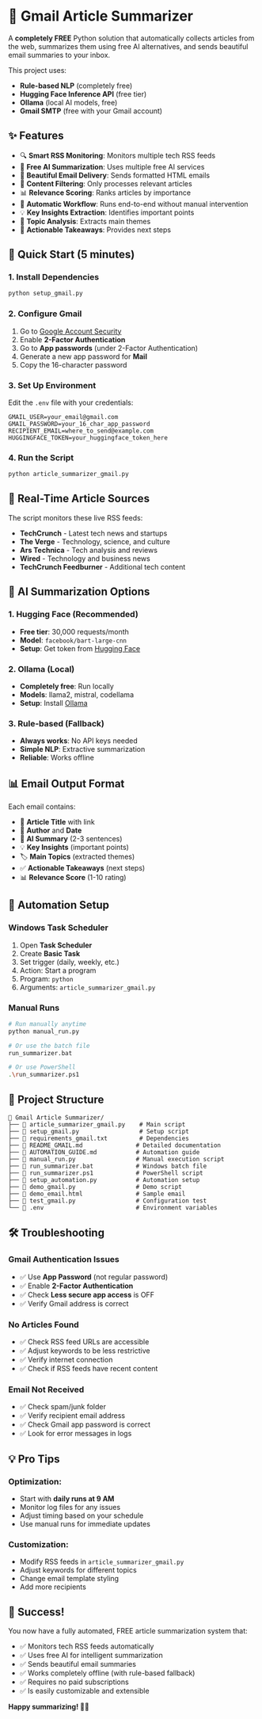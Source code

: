 # 📧 Gmail Article Summarizer

A **completely FREE** Python solution that automatically collects articles from the web, summarizes them using free AI alternatives, and sends beautiful email summaries to your inbox.

This project uses:
- **Rule-based NLP** (completely free)
- **Hugging Face Inference API** (free tier)
- **Ollama** (local AI models, free)
- **Gmail SMTP** (free with your Gmail account)

## ✨ **Features**

- 🔍 **Smart RSS Monitoring**: Monitors multiple tech RSS feeds
- 🤖 **Free AI Summarization**: Uses multiple free AI services
- 📧 **Beautiful Email Delivery**: Sends formatted HTML emails
- 🎯 **Content Filtering**: Only processes relevant articles
- 📊 **Relevance Scoring**: Ranks articles by importance
- 🔄 **Automatic Workflow**: Runs end-to-end without manual intervention
- 💡 **Key Insights Extraction**: Identifies important points
- 🎯 **Topic Analysis**: Extracts main themes
- 📝 **Actionable Takeaways**: Provides next steps

## 🚀 **Quick Start (5 minutes)**

### 1. **Install Dependencies**
```bash
python setup_gmail.py
```

### 2. **Configure Gmail**
1. Go to [Google Account Security](https://myaccount.google.com/security)
2. Enable **2-Factor Authentication**
3. Go to **App passwords** (under 2-Factor Authentication)
4. Generate a new app password for **Mail**
5. Copy the 16-character password

### 3. **Set Up Environment**
Edit the `.env` file with your credentials:
```env
GMAIL_USER=your_email@gmail.com
GMAIL_PASSWORD=your_16_char_app_password
RECIPIENT_EMAIL=where_to_send@example.com
HUGGINGFACE_TOKEN=your_huggingface_token_here
```

### 4. **Run the Script**
```bash
python article_summarizer_gmail.py
```

## 📧 **Real-Time Article Sources**

The script monitors these live RSS feeds:
- **TechCrunch** - Latest tech news and startups
- **The Verge** - Technology, science, and culture
- **Ars Technica** - Tech analysis and reviews
- **Wired** - Technology and business news
- **TechCrunch Feedburner** - Additional tech content

## 🤖 **AI Summarization Options**

### **1. Hugging Face (Recommended)**
- **Free tier**: 30,000 requests/month
- **Model**: `facebook/bart-large-cnn`
- **Setup**: Get token from [Hugging Face](https://huggingface.co/settings/tokens)

### **2. Ollama (Local)**
- **Completely free**: Run locally
- **Models**: llama2, mistral, codellama
- **Setup**: Install [Ollama](https://ollama.ai/)

### **3. Rule-based (Fallback)**
- **Always works**: No API keys needed
- **Simple NLP**: Extractive summarization
- **Reliable**: Works offline

## 📊 **Email Output Format**

Each email contains:
- 📰 **Article Title** with link
- 👤 **Author** and **Date**
- 📝 **AI Summary** (2-3 sentences)
- 💡 **Key Insights** (important points)
- 🏷️ **Main Topics** (extracted themes)
- ✅ **Actionable Takeaways** (next steps)
- 📊 **Relevance Score** (1-10 rating)

## 🔄 **Automation Setup**

### **Windows Task Scheduler**
1. Open **Task Scheduler**
2. Create **Basic Task**
3. Set trigger (daily, weekly, etc.)
4. Action: Start a program
5. Program: `python`
6. Arguments: `article_summarizer_gmail.py`

### **Manual Runs**
```bash
# Run manually anytime
python manual_run.py

# Or use the batch file
run_summarizer.bat

# Or use PowerShell
.\run_summarizer.ps1
```

## 📁 **Project Structure**

```
📧 Gmail Article Summarizer/
├── 📄 article_summarizer_gmail.py    # Main script
├── 📄 setup_gmail.py                 # Setup script
├── 📄 requirements_gmail.txt         # Dependencies
├── 📄 README_GMAIL.md               # Detailed documentation
├── 📄 AUTOMATION_GUIDE.md           # Automation guide
├── 📄 manual_run.py                 # Manual execution script
├── 📄 run_summarizer.bat            # Windows batch file
├── 📄 run_summarizer.ps1            # PowerShell script
├── 📄 setup_automation.py           # Automation setup
├── 📄 demo_gmail.py                 # Demo script
├── 📄 demo_email.html               # Sample email
├── 📄 test_gmail.py                 # Configuration test
└── 📄 .env                          # Environment variables
```

## 🛠️ **Troubleshooting**

### **Gmail Authentication Issues**
- ✅ Use **App Password** (not regular password)
- ✅ Enable **2-Factor Authentication**
- ✅ Check **Less secure app access** is OFF
- ✅ Verify Gmail address is correct

### **No Articles Found**
- ✅ Check RSS feed URLs are accessible
- ✅ Adjust keywords to be less restrictive
- ✅ Verify internet connection
- ✅ Check if RSS feeds have recent content

### **Email Not Received**
- ✅ Check spam/junk folder
- ✅ Verify recipient email address
- ✅ Check Gmail app password is correct
- ✅ Look for error messages in logs

## 💡 **Pro Tips**

### **Optimization:**
- Start with **daily runs at 9 AM**
- Monitor log files for any issues
- Adjust timing based on your schedule
- Use manual runs for immediate updates

### **Customization:**
- Modify RSS feeds in `article_summarizer_gmail.py`
- Adjust keywords for different topics
- Change email template styling
- Add more recipients

## 🎉 **Success!**

You now have a fully automated, FREE article summarization system that:
- ✅ Monitors tech RSS feeds automatically
- ✅ Uses free AI for intelligent summarization
- ✅ Sends beautiful email summaries
- ✅ Works completely offline (with rule-based fallback)
- ✅ Requires no paid subscriptions
- ✅ Is easily customizable and extensible

**Happy summarizing! 📰✨**
